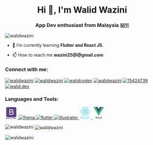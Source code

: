 <!--
**walidwazini/walidwazini** is a ✨ _special_ ✨ repository because its `README.md` (this file) appears on your GitHub profile.

Here are some ideas to get you started:

- 🔭 I’m currently working on ...
- 🌱 I’m currently learning ...
- 👯 I’m looking to collaborate on ...
- 🤔 I’m looking for help with ...
- 💬 Ask me about ...
- 📫 How to reach me: ...
- 😄 Pronouns: ...
- ⚡ Fun fact: ...
-->
<h1 align="center">Hi 👋, I'm Walid Wazini</h1>
<h3 align="center">App Dev enthusiast from Malaysia 🇲🇾</h3>

<p align="left"> <img src="https://komarev.com/ghpvc/?username=walidwazini&label=Profile%20views&color=c577c2&style=flat" alt="walidwazini" /> </p>

- 🌱 I’m currently learning **Flutter and React JS.**

- 📫 How to reach me **wazini25@@gmail.com**

<h3 align="left">Connect with me:</h3>
<p align="left">
<a href="https://codepen.io/walidwazini" target="blank"><img align="center" src="https://raw.githubusercontent.com/rahuldkjain/github-profile-readme-generator/master/src/images/icons/Social/codepen.svg" alt="walidwazini" height="30" width="40" /></a>
<a href="https://dev.to/walidwazini" target="blank"><img align="center" src="https://cdn.jsdelivr.net/npm/simple-icons@3.0.1/icons/dev-dot-to.svg" alt="walidwazini" height="30" width="40" /></a>
<a href="https://twitter.com/walidcodes" target="blank"><img align="center" src="https://raw.githubusercontent.com/rahuldkjain/github-profile-readme-generator/master/src/images/icons/Social/twitter.svg" alt="walidcodes" height="30" width="40" /></a>
<a href="https://linkedin.com/in/walidwazini" target="blank"><img align="center" src="https://raw.githubusercontent.com/rahuldkjain/github-profile-readme-generator/master/src/images/icons/Social/linked-in-alt.svg" alt="walidwazini" height="30" width="40" /></a>
<a href="https://stackoverflow.com/users/15424739" target="blank"><img align="center" src="https://raw.githubusercontent.com/rahuldkjain/github-profile-readme-generator/master/src/images/icons/Social/stack-overflow.svg" alt="15424739" height="30" width="40" /></a>
<a href="https://instagram.com/walid.dev" target="blank"><img align="center" src="https://raw.githubusercontent.com/rahuldkjain/github-profile-readme-generator/master/src/images/icons/Social/instagram.svg" alt="walid.dev" height="30" width="40" /></a>
</p>

<h3 align="left">Languages and Tools:</h3>
<p align="left"> <a href="https://getbootstrap.com" target="_blank"> <img src="https://raw.githubusercontent.com/devicons/devicon/master/icons/bootstrap/bootstrap-plain-wordmark.svg" alt="bootstrap" width="40" height="40"/> </a> <a href="https://www.figma.com/" target="_blank"> <img src="https://www.vectorlogo.zone/logos/figma/figma-icon.svg" alt="figma" width="40" height="40"/> </a> <a href="https://flutter.dev" target="_blank"> <img src="https://www.vectorlogo.zone/logos/flutterio/flutterio-icon.svg" alt="flutter" width="40" height="40"/> </a> <a href="https://www.adobe.com/in/products/illustrator.html" target="_blank"> <img src="https://www.vectorlogo.zone/logos/adobe_illustrator/adobe_illustrator-icon.svg" alt="illustrator" width="40" height="40"/> </a> <a href="https://reactjs.org/" target="_blank"> <img src="https://raw.githubusercontent.com/devicons/devicon/master/icons/react/react-original-wordmark.svg" alt="react" width="40" height="40"/> </a> <a href="https://vuejs.org/" target="_blank"> <img src="https://raw.githubusercontent.com/devicons/devicon/master/icons/vuejs/vuejs-original-wordmark.svg" alt="vuejs" width="40" height="40"/> </a> </p>

<p><img align="left" src="https://github-readme-stats.vercel.app/api/top-langs?username=walidwazini&show_icons=true&theme=nightowl&locale=en&layout=compact" alt="walidwazini" /></p>

<p>&nbsp;<img align="center" src="https://github-readme-stats.vercel.app/api?username=walidwazini&show_icons=true&theme=nightowl&locale=en" alt="walidwazini" /></p>

<p><img align="center" src="https://github-readme-streak-stats.herokuapp.com/?user=walidwazini&theme=nightowl" alt="walidwazini" /></p>

